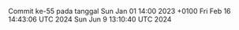 Commit ke-55 pada tanggal Sun Jan 01 14:00 2023 +0100
Fri Feb 16 14:43:06 UTC 2024
Sun Jun  9 13:10:40 UTC 2024
